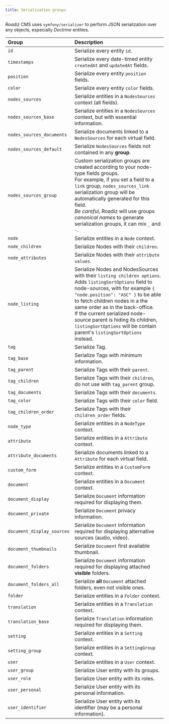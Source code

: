 ```yaml
---
title: Serialization groups
---
```


*Roadiz* CMS uses `symfony/serializer` to perform JSON serialization
over any objects, especially *Doctrine* entities.

| Group                      | Description                                                                                                                                                                                                                                                                                                                                                                                                   |
|:---------------------------|:--------------------------------------------------------------------------------------------------------------------------------------------------------------------------------------------------------------------------------------------------------------------------------------------------------------------------------------------------------------------------------------------------------------|
| `id`                       | Serialize every entity `id`.                                                                                                                                                                                                                                                                                                                                                                                  |
| `timestamps`               | Serialize every date-timed entity `createdAt` and `updatedAt` fields.                                                                                                                                                                                                                                                                                                                                         |
| `position`                 | Serialize every entity `position` fields.                                                                                                                                                                                                                                                                                                                                                                     |
| `color`                    | Serialize every entity `color` fields.                                                                                                                                                                                                                                                                                                                                                                        |
| `nodes_sources`            | Serialize entities in a `NodesSources` context (all fields).                                                                                                                                                                                                                                                                                                                                                  |
| `nodes_sources_base`       | Serialize entities in a `NodesSources` context, but with essential information.                                                                                                                                                                                                                                                                                                                               |
| `nodes_sources_documents`  | Serialize documents linked to a `NodesSources` for each virtual field.                                                                                                                                                                                                                                                                                                                                        |
| `nodes_sources_default`    | Serialize `NodesSources` fields not contained in any **group**.                                                                                                                                                                                                                                                                                                                                               |
| `nodes_sources_group`      | Custom serialization groups are created according to your node-type fields groups.<br/>For example, if you set a field to a `link` group, `nodes_sources_link` serialization group will be automatically generated for this field.<br/>*Be careful*, Roadiz will use groups *canonical names* to generate serialization groups, it can mix `_` and `-`.                                                       |
| `node`                     | Serialize entities in a `Node` context.                                                                                                                                                                                                                                                                                                                                                                       |
| `node_children`            | Serialize Nodes with their `children`.                                                                                                                                                                                                                                                                                                                                                                        |
| `node_attributes`          | Serialize Nodes with their `attribute values`.                                                                                                                                                                                                                                                                                                                                                                |
| `node_listing`             | Serialize Nodes and NodesSources with their `listing children options`.<br/>Adds `listingSortOptions` field to node-sources, with for example `{ "node.position": "ASC" }` to be able to fetch children nodes in a the same order as in the back-office.<br/>If the current serialized node-source parent is hiding its children, `listingSortOptions` will be contain parent's `listingSortOptions` instead. |
| `tag`                      | Serialize Tag.                                                                                                                                                                                                                                                                                                                                                                                                |
| `tag_base`                 | Serialize Tags with minimum information.                                                                                                                                                                                                                                                                                                                                                                      |
| `tag_parent`               | Serialize Tags with their `parent`.                                                                                                                                                                                                                                                                                                                                                                           |
| `tag_children`             | Serialize Tags with their `children`, do not use with `tag_parent` group.                                                                                                                                                                                                                                                                                                                                     |
| `tag_documents`            | Serialize Tags with their `documents`.                                                                                                                                                                                                                                                                                                                                                                        |
| `tag_color`                | Serialize Tags with their `color` field.                                                                                                                                                                                                                                                                                                                                                                      |
| `tag_children_order`       | Serialize Tags with their `children_order` fields.                                                                                                                                                                                                                                                                                                                                                            |
| `node_type`                | Serialize entities in a `NodeType` context.                                                                                                                                                                                                                                                                                                                                                                   |
| `attribute`                | Serialize entities in a `Attribute` context.                                                                                                                                                                                                                                                                                                                                                                  |
| `attribute_documents`      | Serialize documents linked to a `Attribute` for each virtual field.                                                                                                                                                                                                                                                                                                                                           |
| `custom_form`              | Serialize entities in a `CustomForm` context.                                                                                                                                                                                                                                                                                                                                                                 |
| `document`                 | Serialize entities in a `Document` context.                                                                                                                                                                                                                                                                                                                                                                   |
| `document_display`         | Serialize `Document` information required for displaying them.                                                                                                                                                                                                                                                                                                                                                |
| `document_private`         | Serialize `Document` privacy information.                                                                                                                                                                                                                                                                                                                                                                     |
| `document_display_sources` | Serialize `Document` information required for displaying alternative sources (audio, video).                                                                                                                                                                                                                                                                                                                  |
| `document_thumbnails`      | Serialize `Document` first available thumbnail.                                                                                                                                                                                                                                                                                                                                                               |
| `document_folders`         | Serialize `Document` information required for displaying attached **visible** folders.                                                                                                                                                                                                                                                                                                                        |
| `document_folders_all`     | Serialize **all** `Document` attached folders, even not visible ones.                                                                                                                                                                                                                                                                                                                                         |
| `folder`                   | Serialize entities in a `Folder` context.                                                                                                                                                                                                                                                                                                                                                                     |
| `translation`              | Serialize entities in a `Translation` context.                                                                                                                                                                                                                                                                                                                                                                |
| `translation_base`         | Serialize `Translation` information required for displaying them.                                                                                                                                                                                                                                                                                                                                             |
| `setting`                  | Serialize entities in a `Setting` context.                                                                                                                                                                                                                                                                                                                                                                    |
| `setting_group`            | Serialize entities in a `SettingGroup` context.                                                                                                                                                                                                                                                                                                                                                               |
| `user`                     | Serialize entities in a `User` context.                                                                                                                                                                                                                                                                                                                                                                       |
| `user_group`               | Serialize User entity with its groups.                                                                                                                                                                                                                                                                                                                                                                        |
| `user_role`                | Serialize User entity with its roles.                                                                                                                                                                                                                                                                                                                                                                         |
| `user_personal`            | Serialize User entity with its personal information.                                                                                                                                                                                                                                                                                                                                                          |
| `user_identifier`          | Serialize User entity with its identifier (may be a personal information).                                                                                                                                                                                                                                                                                                                                    |

